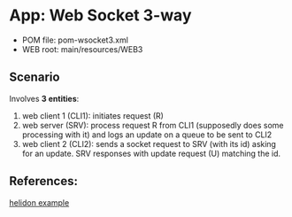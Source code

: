 # App: Web Socket 3-way

- POM file: pom-wsocket3.xml
- WEB root: main/resources/WEB3

## Scenario

Involves **3 entities**: 
1. web client 1 (CLI1): initiates request (R)
2. web server (SRV): process request R from CLI1 (supposedly does some processing with it) and logs an update on a queue to be sent to CLI2
3. web client 2 (CLI2): sends a socket request to SRV (with its id) asking for an update. SRV responses with update request (U) matching the id.

## References: 
[helidon example](https://helidon.io/docs/v2/#/se/websocket/01_overview)


